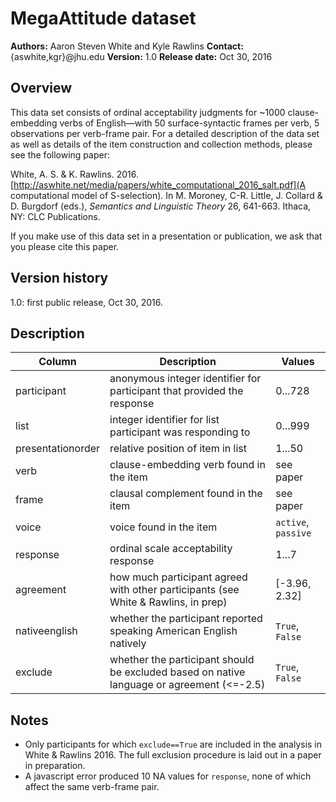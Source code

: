# MegaAttitude dataset

**Authors:** Aaron Steven White and Kyle Rawlins
**Contact:** {aswhite,kgr}@jhu.edu
**Version:** 1.0
**Release date:** Oct 30, 2016

## Overview

This data set consists of ordinal acceptability judgments for ~1000 clause-embedding verbs of English—with 50 surface-syntactic frames per verb, 5 observations per verb-frame pair.  For a detailed description of the data set as well as details of the item construction and collection methods, please see the following paper:

White, A. S. & K. Rawlins. 2016. [http://aswhite.net/media/papers/white_computational_2016_salt.pdf](A computational model of S-selection). In M. Moroney, C-R. Little, J. Collard & D. Burgdorf (eds.), *Semantics and Linguistic Theory* 26, 641-663. Ithaca, NY: CLC Publications.

If you make use of this data set in a presentation or publication, we ask that you please cite this paper.

## Version history

1.0: first public release, Oct 30, 2016.

## Description

| **Column**        | **Description**                                                                           | **Values**          |
|-------------------|-------------------------------------------------------------------------------------------|---------------------|
| participant       | anonymous integer identifier for participant that provided the response                   | 0...728             |
| list              | integer identifier for list participant was responding to                                 | 0...999             |
| presentationorder | relative position of item in list                                                         | 1...50              |
| verb              | clause-embedding verb found in the item                                                   | see paper           |
| frame             | clausal complement found in the item                                                      | see paper           |
| voice             | voice found in the item                                                                   | `active`, `passive` |
| response          | ordinal scale acceptability response                                                      | 1...7               |
| agreement         | how much participant agreed with other participants (see White & Rawlins, in prep)        | \[-3.96, 2.32\]     |
| nativeenglish     | whether the participant reported speaking American English natively                       | `True`, `False`     |
| exclude           | whether the participant should be excluded based on native language or agreement (<=-2.5) | `True`, `False`     |

## Notes

* Only participants for which `exclude==True` are included in the analysis in White & Rawlins 2016. The full exclusion procedure is laid out in a paper in preparation.
* A javascript error produced 10 NA values for `response`, none of which affect the same verb-frame pair.
